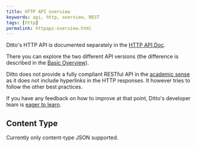 ```yaml
---
title: HTTP API overview
keywords: api, http, overview, REST
tags: [http]
permalink: httpapi-overview.html
---
```


Ditto's HTTP API is documented separately in the [HTTP API Doc](http-api-doc.html).

There you can explore the two different API versions (the difference is described in the
[Basic Overview](basic-overview.html)).

Ditto does not provide a fully compliant RESTful API in the
[academic sense](https://www.ics.uci.edu/~fielding/pubs/dissertation/rest_arch_style.htm) as it does not include
hyperlinks in the HTTP responses.
It however tries to follow the other best practices.

If you have any feedback on how to improve at that point, Ditto's developer team is [eager to learn](feedback.html).

## Content Type

Currently only content-type JSON supported.
